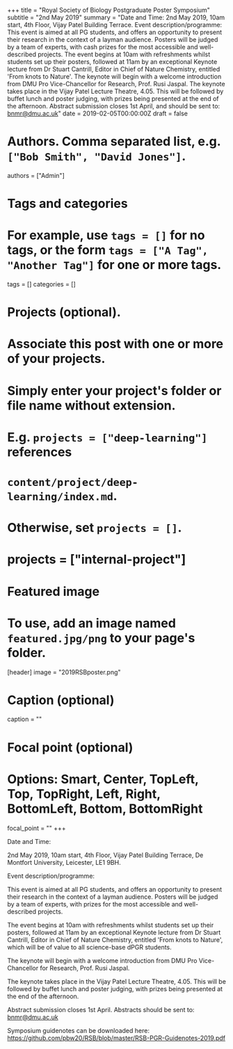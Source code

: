+++
title = "Royal Society of Biology Postgraduate Poster Symposium"
subtitle = "2nd May 2019"
summary = "Date and Time: 2nd May 2019, 10am start, 4th Floor, Vijay Patel Building Terrace. Event description/programme: This event is aimed at all PG students, and offers an opportunity to present their research in the context of a layman audience. Posters will be judged by a team of experts, with cash prizes for the most accessible and well-described projects. The event begins at 10am with refreshments whilst students set up their posters, followed at 11am by an exceptional Keynote lecture from Dr Stuart Cantrill, Editor in Chief of Nature Chemistry, entitled 'From knots to Nature'. The keynote will begin with a welcome introduction from DMU Pro Vice-Chancellor for Research, Prof. Rusi Jaspal. The keynote takes place in the Vijay Patel Lecture Theatre, 4.05. This will be followed by buffet lunch and poster judging, with prizes being presented at the end of the afternoon. Abstract submission closes 1st April, and should be sent to: bnmr@dmu.ac.uk"
date = 2019-02-05T00:00:00Z
draft = false

# Authors. Comma separated list, e.g. `["Bob Smith", "David Jones"]`.
authors = ["Admin"]

# Tags and categories
# For example, use `tags = []` for no tags, or the form `tags = ["A Tag", "Another Tag"]` for one or more tags.
tags = []
categories = []

# Projects (optional).
#   Associate this post with one or more of your projects.
#   Simply enter your project's folder or file name without extension.
#   E.g. `projects = ["deep-learning"]` references 
#   `content/project/deep-learning/index.md`.
#   Otherwise, set `projects = []`.
# projects = ["internal-project"]

# Featured image
# To use, add an image named `featured.jpg/png` to your page's folder. 
[header]
image = "2019RSBposter.png"
  # Caption (optional)
  caption = ""

  # Focal point (optional)
  # Options: Smart, Center, TopLeft, Top, TopRight, Left, Right, BottomLeft, Bottom, BottomRight
  focal_point = ""
+++

Date and Time: 

2nd May 2019, 10am start, 4th Floor, Vijay Patel Building Terrace, De Montfort University, Leicester, LE1 9BH.

Event description/programme: 

This event is aimed at all PG students, and offers an opportunity to present their research in the context of a layman audience. Posters will be judged by a team of experts, with prizes for the most accessible and well-described projects. 

The event begins at 10am with refreshments whilst students set up their posters, followed at 11am by an exceptional Keynote lecture from Dr Stuart Cantrill, Editor in Chief of Nature Chemistry, entitled 'From knots to Nature', which will be of value to all science-base dPGR students.

The keynote will begin with a welcome introduction from DMU Pro Vice-Chancellor for Research, Prof. Rusi Jaspal.

The keynote takes place in the Vijay Patel Lecture Theatre, 4.05. This will be followed by buffet lunch and poster judging, with prizes being presented at the end of the afternoon. 

Abstract submission closes 1st April. Abstracts should be sent to: bnmr@dmu.ac.uk

Symposium guidenotes can be downloaded here: https://github.com/pbw20/RSB/blob/master/RSB-PGR-Guidenotes-2019.pdf


